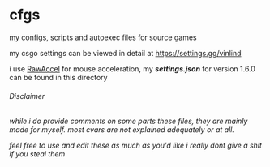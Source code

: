 # cfgs
my configs, scripts and autoexec files for source games

my csgo settings can be viewed in detail at https://settings.gg/vinlind

i use [RawAccel](https://github.com/a1xd/rawaccel) for mouse acceleration, my ***settings.json*** for version 1.6.0 can be found in this directory

###### Disclaimer

*while i do provide comments on some parts these files, they are mainly made for myself. most cvars are not explained adequately or at all.*

*feel free to use and edit these as much as you'd like i really dont give a shit if you steal them*
